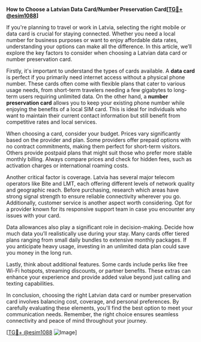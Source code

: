 **How to Choose a Latvian Data Card/Number Preservation Card[[TG💪+ @esim1088](https://t.me/s/esim1088)]**

If you're planning to travel or work in Latvia, selecting the right mobile or data card is crucial for staying connected. Whether you need a local number for business purposes or want to enjoy affordable data rates, understanding your options can make all the difference. In this article, we’ll explore the key factors to consider when choosing a Latvian data card or number preservation card.

Firstly, it's important to understand the types of cards available. A **data card** is perfect if you primarily need internet access without a physical phone number. These cards often come with flexible plans that cater to various usage needs, from short-term travelers needing a few gigabytes to long-term users requiring unlimited data. On the other hand, a **number preservation card** allows you to keep your existing phone number while enjoying the benefits of a local SIM card. This is ideal for individuals who want to maintain their current contact information but still benefit from competitive rates and local services.

When choosing a card, consider your budget. Prices vary significantly based on the provider and plan. Some providers offer prepaid options with no contract commitments, making them perfect for short-term visitors. Others provide postpaid plans that might suit those who prefer more stable monthly billing. Always compare prices and check for hidden fees, such as activation charges or international roaming costs.

Another critical factor is coverage. Latvia has several major telecom operators like Bite and LMT, each offering different levels of network quality and geographic reach. Before purchasing, research which areas have strong signal strength to ensure reliable connectivity wherever you go. Additionally, customer service is another aspect worth considering. Opt for a provider known for its responsive support team in case you encounter any issues with your card.

Data allowances also play a significant role in decision-making. Decide how much data you’ll realistically use during your stay. Many cards offer tiered plans ranging from small daily bundles to extensive monthly packages. If you anticipate heavy usage, investing in an unlimited data plan could save you money in the long run.

Lastly, think about additional features. Some cards include perks like free Wi-Fi hotspots, streaming discounts, or partner benefits. These extras can enhance your experience and provide added value beyond just calling and texting capabilities.

In conclusion, choosing the right Latvian data card or number preservation card involves balancing cost, coverage, and personal preferences. By carefully evaluating these elements, you'll find the best option to meet your communication needs. Remember, the right choice ensures seamless connectivity and peace of mind throughout your journey.

[[TG💪+ @esim1088](https://t.me/s/esim1088) ![Image](https://i.postimg.cc/Y0z9fWf4/image.png)]